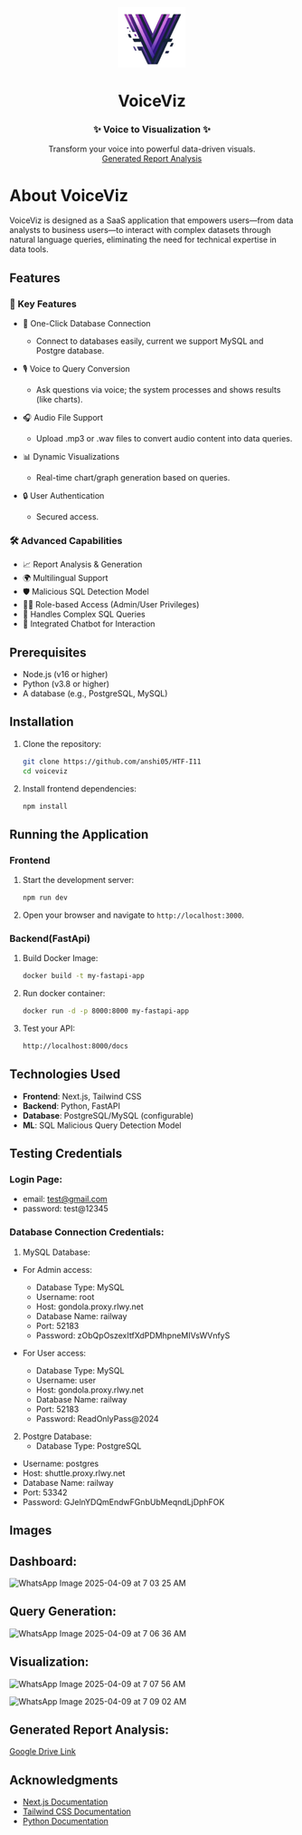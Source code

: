 <div align="center">

<img src="/VoiceViz/public/Icon.png" alt="VoiceViz Logo" width="120"/>

# **VoiceViz**
### ✨ Voice to Visualization ✨

Transform your voice into powerful data-driven visuals.<br>
[Generated Report Analysis](https://drive.google.com/file/d/1ed3BI9gA2o6WtzwgG45JUJqELxeh3qQF/view?usp=sharing)

</div>


# About VoiceViz

VoiceViz is designed as a SaaS application that empowers users—from data analysts to business users—to interact with complex datasets through natural language queries, eliminating the need for technical expertise in data tools.

## Features

### 🔑 Key Features

   - 💬 One-Click Database Connection
        - Connect to databases easily, current we support MySQL and Postgre database.

   - 🎙️ Voice to Query Conversion
        - Ask questions via voice; the system processes and shows results (like charts).

   - 🎧 Audio File Support
        - Upload .mp3 or .wav files to convert audio content into data queries.

   - 📊 Dynamic Visualizations
        - Real-time chart/graph generation based on queries.

   - 🔒 User Authentication
        - Secured access.

### 🛠️ Advanced Capabilities

   - 📈 Report Analysis & Generation
   - 🌍 Multilingual Support
   - 🛡️ Malicious SQL Detection Model
   - 🧑‍💼 Role-based Access (Admin/User Privileges)
   - 🧠 Handles Complex SQL Queries
   - 🤖 Integrated Chatbot for Interaction

## Prerequisites

- Node.js (v16 or higher)
- Python (v3.8 or higher)
- A database (e.g., PostgreSQL, MySQL)

## Installation

1. Clone the repository:

   ```bash
   git clone https://github.com/anshi05/HTF-I11
   cd voiceviz
   ```

2. Install frontend dependencies:

   ```bash
   npm install
   ```

## Running the Application

### Frontend

1. Start the development server:

   ```bash
   npm run dev
   ```

2. Open your browser and navigate to `http://localhost:3000`.

### Backend(FastApi)

1. Build Docker Image:

   ```bash
   docker build -t my-fastapi-app
   ```

2. Run docker container:

    ```bash
   docker run -d -p 8000:8000 my-fastapi-app
   ```

3. Test your API:

    ```bash
   http://localhost:8000/docs
   ```


## Technologies Used

- **Frontend**: Next.js, Tailwind CSS
- **Backend**: Python, FastAPI
- **Database**: PostgreSQL/MySQL (configurable)
- **ML**: SQL Malicious Query Detection Model

## Testing Credentials

### Login Page:
- email: test@gmail.com
- password: test@12345

### Database Connection Credentials: 
1. MySQL Database:
   
- For Admin access:
  - Database Type: MySQL
  - Username: root
  - Host: gondola.proxy.rlwy.net
  - Database Name: railway
  - Port: 52183
  - Password: zObQpOszexItfXdPDMhpneMIVsWVnfyS
   
- For User access:
     - Database Type: MySQL
  - Username: user
  - Host: gondola.proxy.rlwy.net
  - Database Name: railway
  - Port: 52183
  - Password: ReadOnlyPass@2024

2. Postgre Database:
   - Database Type: PostgreSQL
  - Username: postgres
  - Host: shuttle.proxy.rlwy.net
  - Database Name: railway
  - Port: 53342
  - Password: GJelnYDQmEndwFGnbUbMeqndLjDphFOK

## Images

## Dashboard: 
![WhatsApp Image 2025-04-09 at 7 03 25 AM](https://github.com/user-attachments/assets/d951cc33-80b9-4b94-994a-50e767dc29b7)

## Query Generation: 
![WhatsApp Image 2025-04-09 at 7 06 36 AM](https://github.com/user-attachments/assets/f2e86555-cc3c-43bb-a447-80c78f1faee9)

## Visualization:
![WhatsApp Image 2025-04-09 at 7 07 56 AM](https://github.com/user-attachments/assets/5ea23e17-a016-47b3-906c-b46c28beef2a)

![WhatsApp Image 2025-04-09 at 7 09 02 AM](https://github.com/user-attachments/assets/17c74b86-f605-479a-af59-b17deed66337)

## Generated Report Analysis:

[Google Drive Link](https://drive.google.com/file/d/1ed3BI9gA2o6WtzwgG45JUJqELxeh3qQF/view?usp=sharing)


   
## Acknowledgments

- [Next.js Documentation](https://nextjs.org/docs)
- [Tailwind CSS Documentation](https://tailwindcss.com/docs)
- [Python Documentation](https://docs.python.org/3/)
